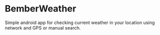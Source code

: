 # BemberWeather
Simple android app for checking current weather in your location using network and GPS or manual search.
